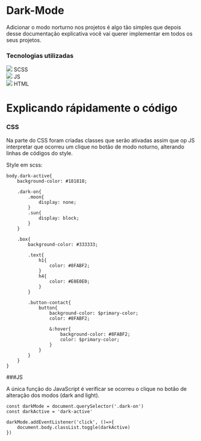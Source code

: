 # Dark-Mode
<link rel="icon" href="img/favicon.png" />

Adicionar o modo norturno nos projetos é algo tão simples que depois desse documentação explicativa você vai querer implementar em todos os seus projetos.

### Tecnologias utilizadas

<img src="https://img.icons8.com/color/30/000000/sass-avatar.png"/> SCSS </br>
<img src="https://img.icons8.com/color/30/000000/javascript--v2.png"/> JS </br>
<img src="https://img.icons8.com/color/30/000000/html-5--v1.png"/> HTML </br>

# Explicando rápidamente o código

### CSS
Na parte do CSS foram criadas classes que serão ativadas assim que op JS interpretar que ocorreu um clique no botão de modo noturno, alterando linhas de códigos do style.

Style em scss:
```
body.dark-active{
    background-color: #181818;

    .dark-on{
        .moon{
            display: none;
        }
        .sun{
            display: block;
        }
    }

    .box{
        background-color: #333333;

        .text{
            h1{
                color: #8FABF2;
            }
            h4{
                color: #E0E0E0;
            }
        }

        .button-contact{
            button{
                background-color: $primary-color;
                color: #8FABF2;

                &:hover{
                    background-color: #8FABF2;
                    color: $primary-color;
                }
            }
        }
    }
}
```

###JS

A única função do JavaScript é verificar se ocorreu o clique no botão de alteração dos modos (dark and light).

```
const darkMode = document.querySelector('.dark-on')
const darkActive = 'dark-active'

darkMode.addEventListener('click', ()=>{
    document.body.classList.toggle(darkActive)
})
```





